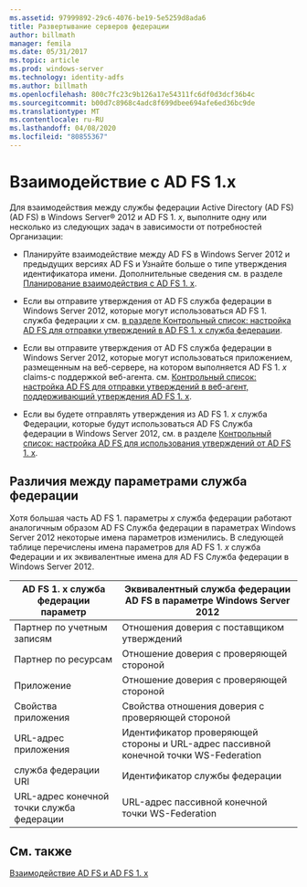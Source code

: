 ```yaml
---
ms.assetid: 97999892-29c6-4076-be19-5e5259d8ada6
title: Развертывание серверов федерации
author: billmath
manager: femila
ms.date: 05/31/2017
ms.topic: article
ms.prod: windows-server
ms.technology: identity-adfs
ms.author: billmath
ms.openlocfilehash: 800c7fc23c9b126a17e54311fc6df0d3dcf36b4c
ms.sourcegitcommit: b00d7c8968c4adc8f699dbee694afe6ed36bc9de
ms.translationtype: MT
ms.contentlocale: ru-RU
ms.lasthandoff: 04/08/2020
ms.locfileid: "80855367"
---
```

# <a name="interoperating-with-ad-fs-1x"></a>Взаимодействие с AD FS 1.x

Для взаимодействия между службы федерации Active Directory (AD FS) \(AD FS\) в Windows Server&reg; 2012 и AD FS 1. *x*, выполните одну или несколько из следующих задач в зависимости от потребностей Организации:  
  
-   Планируйте взаимодействие между AD FS в Windows Server 2012 и предыдущих версиях AD FS и Узнайте больше о типе утверждения идентификатора имени. Дополнительные сведения см. в разделе [Планирование взаимодействия с AD FS 1. x](https://technet.microsoft.com/library/ff678040.aspx).  
  
-   Если вы отправите утверждения от AD FS служба федерации в Windows Server 2012, которые могут использоваться AD FS 1. служба федерации *x* см. [в разделе Контрольный список: настройка AD FS для отправки утверждений в AD FS 1. x служба федерации](Checklist--Configuring-AD-FS-to-Send-Claims-to-an-AD-FS-1.x-Federation-Service.md).  
  
-   Если вы отправите утверждения от AD FS служба федерации в Windows Server 2012, которые могут использоваться приложением, размещенным на веб-сервере, на котором выполняется AD FS 1. *x* claims\-с поддержкой веб-агента. см. [Контрольный список: настройка AD FS для отправки утверждений в веб-агент, поддерживающий утверждения AD FS 1. x](Checklist--Configuring-AD-FS-to-Send-Claims-to-an-AD-FS-1.x-Claims-Aware-Web-Agent.md).  
  
-   Если вы будете отправлять утверждения из AD FS 1. *x* служба Федерации, которые будут использоваться AD FS Служба федерации в Windows Server 2012, см. в разделе [Контрольный список: настройка AD FS для использования утверждений от AD FS 1. x](Checklist--Configuring-AD-FS--to-Consume-Claims-from-AD-FS-1.x.md).  
  
## <a name="differences-between-federation-service-settings"></a>Различия между параметрами служба федерации  
Хотя большая часть AD FS 1. параметры *x* служба федерации работают аналогичным образом AD FS Служба федерации в параметрах Windows Server 2012 некоторые имена параметров изменились. В следующей таблице перечислены имена параметров для AD FS 1. *x* служба Федерации и их эквивалентные имена для AD FS Служба федерации в Windows Server 2012.  
  
|AD FS 1. x служба федерации параметр|Эквивалентный служба федерации AD FS в параметре Windows Server 2012  
|----------------------------------------|---------------------------------------------------------------------------------------------------------- 
|Партнер по учетным записям|Отношения доверия с поставщиком утверждений  
|Партнер по ресурсам|Отношение доверия с проверяющей стороной 
|Приложение|Отношение доверия с проверяющей стороной  
|Свойства приложения|Свойства отношения доверия с проверяющей стороной  
|URL-адрес приложения|Идентификатор проверяющей стороны и URL-адрес пассивной конечной точки WS\-Federation  
|служба федерации URI|Идентификатор службы федерации  
|URL-адрес конечной точки служба федерации|URL-адрес пассивной конечной точки WS\-Federation  
  
## <a name="see-also"></a>См. также  
[Взаимодействие AD FS и AD FS 1. x](https://go.microsoft.com/fwlink/?LinkId=200776)  
  

